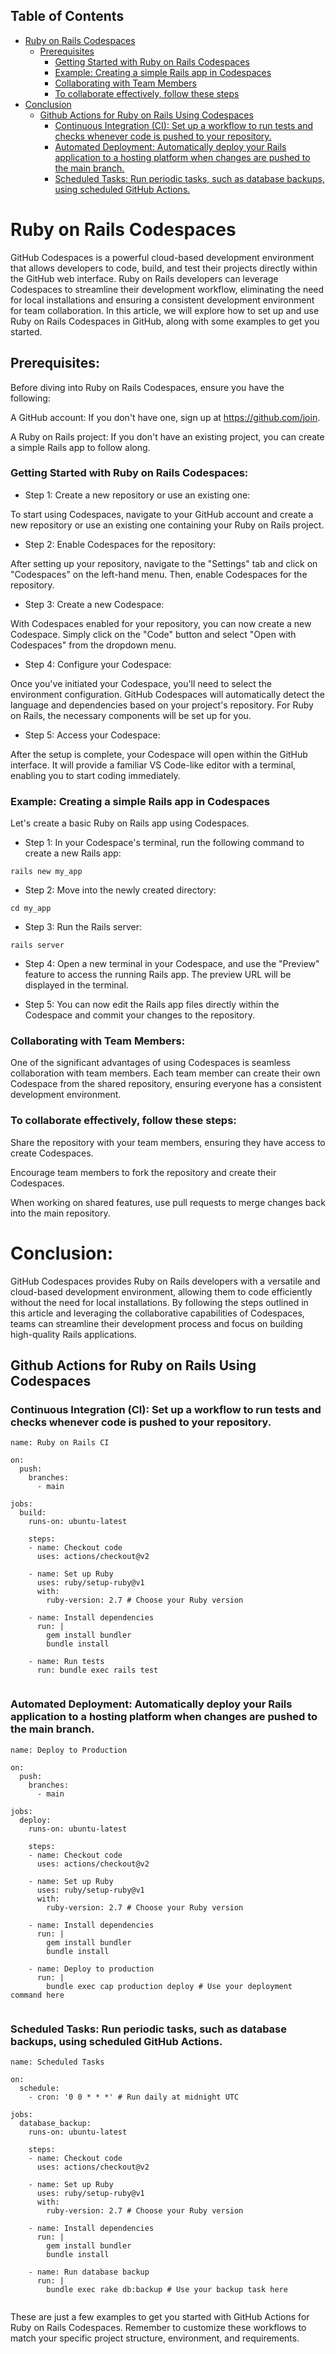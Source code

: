 ## Table of Contents
- [Ruby on Rails Codespaces](#ruby-on-rails-codespaces)
  - [Prerequisites](#prerequisites)
    - [Getting Started with Ruby on Rails Codespaces](#getting-started-with-ruby-on-rails-codespaces)
    - [Example: Creating a simple Rails app in Codespaces](#example-creating-a-simple-rails-app-in-codespaces)
    - [Collaborating with Team Members](#collaborating-with-team-members)
    - [To collaborate effectively, follow these steps](#to-collaborate-effectively-follow-these-steps)
- [Conclusion](#conclusion)
  - [Github Actions for Ruby on Rails Using Codespaces](#github-actions-for-ruby-on-rails-using-codespaces)
    - [Continuous Integration (CI): Set up a workflow to run tests and checks whenever code is pushed to your repository.](#continuous-integration-ci-set-up-a-workflow-to-run-tests-and-checks-whenever-code-is-pushed-to-your-repository)
    - [Automated Deployment: Automatically deploy your Rails application to a hosting platform when changes are pushed to the main branch.](#automated-deployment-automatically-deploy-your-rails-application-to-a-hosting-platform-when-changes-are-pushed-to-the-main-branch)
    - [Scheduled Tasks: Run periodic tasks, such as database backups, using scheduled GitHub Actions.](#scheduled-tasks-run-periodic-tasks-such-as-database-backups-using-scheduled-github-actions)

# Ruby on Rails Codespaces

GitHub Codespaces is a powerful cloud-based development environment that allows developers to code, build, and test their projects directly within the GitHub web interface. Ruby on Rails developers can leverage Codespaces to streamline their development workflow, eliminating the need for local installations and ensuring a consistent development environment for team collaboration. In this article, we will explore how to set up and use Ruby on Rails Codespaces in GitHub, along with some examples to get you started.

## Prerequisites:

Before diving into Ruby on Rails Codespaces, ensure you have the following:

A GitHub account: If you don't have one, sign up at https://github.com/join.

A Ruby on Rails project: If you don't have an existing project, you can create a simple Rails app to follow along.

### Getting Started with Ruby on Rails Codespaces:

- Step 1: Create a new repository or use an existing one:

To start using Codespaces, navigate to your GitHub account and create a new repository or use an existing one containing your Ruby on Rails project.

- Step 2: Enable Codespaces for the repository:

After setting up your repository, navigate to the "Settings" tab and click on "Codespaces" on the left-hand menu. Then, enable Codespaces for the repository.

- Step 3: Create a new Codespace:

With Codespaces enabled for your repository, you can now create a new Codespace. Simply click on the "Code" button and select "Open with Codespaces" from the dropdown menu.

- Step 4: Configure your Codespace:

Once you've initiated your Codespace, you'll need to select the environment configuration. GitHub Codespaces will automatically detect the language and dependencies based on your project's repository. For Ruby on Rails, the necessary components will be set up for you.

- Step 5: Access your Codespace:

After the setup is complete, your Codespace will open within the GitHub interface. It will provide a familiar VS Code-like editor with a terminal, enabling you to start coding immediately.

### Example: Creating a simple Rails app in Codespaces

Let's create a basic Ruby on Rails app using Codespaces.

- Step 1: In your Codespace's terminal, run the following command to create a new Rails app:

```
rails new my_app

```
- Step 2: Move into the newly created directory:

```
cd my_app

```
- Step 3: Run the Rails server:

```
rails server
```

- Step 4: Open a new terminal in your Codespace, and use the "Preview" feature to access the running Rails app. The preview URL will be displayed in the terminal.

- Step 5: You can now edit the Rails app files directly within the Codespace and commit your changes to the repository.

### Collaborating with Team Members:

One of the significant advantages of using Codespaces is seamless collaboration with team members. Each team member can create their own Codespace from the shared repository, ensuring everyone has a consistent development environment.

### To collaborate effectively, follow these steps:

Share the repository with your team members, ensuring they have access to create Codespaces.

Encourage team members to fork the repository and create their Codespaces.

When working on shared features, use pull requests to merge changes back into the main repository.

# Conclusion:

GitHub Codespaces provides Ruby on Rails developers with a versatile and cloud-based development environment, allowing them to code efficiently without the need for local installations. By following the steps outlined in this article and leveraging the collaborative capabilities of Codespaces, teams can streamline their development process and focus on building high-quality Rails applications.

## Github Actions for Ruby on Rails Using Codespaces

### Continuous Integration (CI): Set up a workflow to run tests and checks whenever code is pushed to your repository.

```
name: Ruby on Rails CI

on:
  push:
    branches:
      - main

jobs:
  build:
    runs-on: ubuntu-latest

    steps:
    - name: Checkout code
      uses: actions/checkout@v2

    - name: Set up Ruby
      uses: ruby/setup-ruby@v1
      with:
        ruby-version: 2.7 # Choose your Ruby version

    - name: Install dependencies
      run: |
        gem install bundler
        bundle install

    - name: Run tests
      run: bundle exec rails test


```

### Automated Deployment: Automatically deploy your Rails application to a hosting platform when changes are pushed to the main branch.

```
name: Deploy to Production

on:
  push:
    branches:
      - main

jobs:
  deploy:
    runs-on: ubuntu-latest

    steps:
    - name: Checkout code
      uses: actions/checkout@v2

    - name: Set up Ruby
      uses: ruby/setup-ruby@v1
      with:
        ruby-version: 2.7 # Choose your Ruby version

    - name: Install dependencies
      run: |
        gem install bundler
        bundle install

    - name: Deploy to production
      run: |
        bundle exec cap production deploy # Use your deployment command here


```
### Scheduled Tasks: Run periodic tasks, such as database backups, using scheduled GitHub Actions.

```
name: Scheduled Tasks

on:
  schedule:
    - cron: '0 0 * * *' # Run daily at midnight UTC

jobs:
  database_backup:
    runs-on: ubuntu-latest

    steps:
    - name: Checkout code
      uses: actions/checkout@v2

    - name: Set up Ruby
      uses: ruby/setup-ruby@v1
      with:
        ruby-version: 2.7 # Choose your Ruby version

    - name: Install dependencies
      run: |
        gem install bundler
        bundle install

    - name: Run database backup
      run: |
        bundle exec rake db:backup # Use your backup task here


```
These are just a few examples to get you started with GitHub Actions for Ruby on Rails Codespaces. Remember to customize these workflows to match your specific project structure, environment, and requirements.
